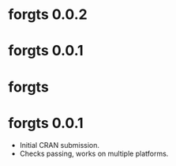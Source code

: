 # forgts 0.0.2

# forgts 0.0.1

# forgts 

# forgts 0.0.1

* Initial CRAN submission.
* Checks passing, works on multiple platforms.
